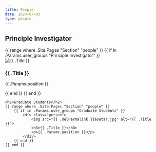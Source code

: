 ```yaml
---
title: People
date: 2024-07-03
type: people
---
```


<div class="people-section">
    <h2>Principle Investigator</h2>
    {{ range where .Site.Pages "Section" "people" }}
        {{ if in .Params.user_groups "Principle Investigator" }}
            <div class="person">
                <img src="{{ .RelPermalink }}avatar.jpg" alt="{{ .Title }}">
                <h3>{{ .Title }}</h3>
                <p>{{ .Params.position }}</p>
            </div>
        {{ end }}
    {{ end }}

    <h2>Graduate Students</h2>
    {{ range where .Site.Pages "Section" "people" }}
        {{ if in .Params.user_groups "Graduate Students" }}
            <div class="person">
                <img src="{{ .RelPermalink }}avatar.jpg" alt="{{ .Title }}">
                <h3>{{ .Title }}</h3>
                <p>{{ .Params.position }}</p>
            </div>
        {{ end }}
    {{ end }}
</div>
